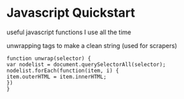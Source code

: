 # Javascript Quickstart
useful javascript functions I use all the time



unwrapping tags to make a clean string (used for scrapers)
```
function unwrap(selector) {
var nodelist = document.querySelectorAll(selector);
nodelist.forEach(function(item, i) {
item.outerHTML = item.innerHTML;
})
}
```
